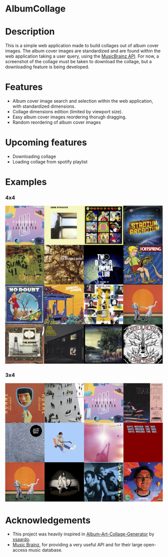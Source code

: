 # AlbumCollage #
# Description #
This is a simple web application made to build collages out of album cover images.
The album cover images are standardized and are found within the web application taking a user query, using the [MusicBrainz API](https://musicbrainz.org/doc/MusicBrainz_API "MusicBrainz API").
For now, a screenshot of the collage must be taken to download the collage, but a downloading feature is being developed.


# Features #
- Album cover image search and selection within the web application, with standardized dimensions.
- Collage dimensions edition (limited by viewport size).
- Easy album cover images reordering thorugh dragging.
- Random reordering of album cover images


# Upcoming features #
- Downloading collage
- Loading collage from spotify playlist


# Examples #
### 4x4 ###

![](https://github.com/ignacio-gn/AlbumCollage/blob/main/static/example1.png)

### 3x4 ###

![](https://github.com/ignacio-gn/AlbumCollage/blob/main/static/example4.png)


# Acknowledgements #
- This project was heavily inspired in [Album-Art-Collage-Generator](https://github.com/xsaardo/Album-Art-Collage-Creator) by [xsaardo](https://github.com/xsaardo).
- [Music Brainz](https://musicbrainz.org/ "Music Brainz"), for providing a very useful API and for their large open-access music database.
